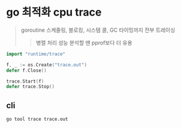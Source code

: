 # go 최적화 cpu trace

> goroutine 스케줄링, 블로킹, 시스템 콜, GC 타이밍까지 전부 트레이싱
>
> > 병렬 처리 성능 분석할 땐 pprof보다 더 유용

```go
import "runtime/trace"

f, _ := os.Create("trace.out")
defer f.Close()

trace.Start(f)
defer trace.Stop()
```

## cli

```sh
go tool trace trace.out
```
